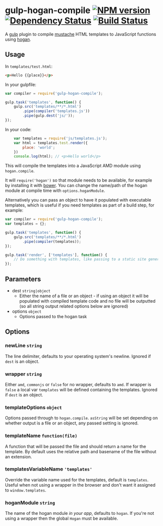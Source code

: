 gulp-hogan-compile [![NPM version][npm-image]][npm-url] [![Dependency Status][depstat-image]][depstat-url] [![Build Status][travis-image]][travis-url]
===

A [gulp][] plugin to compile [mustache][] HTML templates to JavaScript functions using [hogan][].

## Usage

In `templates/test.html`:

```html
<p>Hello {{place}}</p>
```

In your gulpfile:

```javascript
var compiler = require('gulp-hogan-compile');

gulp.task('templates', function() {
    gulp.src('templates/**/*.html')
        .pipe(compiler('templates.js'))
        .pipe(gulp.dest('js/'));
});
```

In your code:

```javascript
    var templates = require('js/templates.js');
    var html = templates.test.render({
        place: 'world';
    })
    console.log(html); // <p>Hello world</p>
```

This will compile the templates into a JavaScript AMD module using `hogan.compile`.

It will `require('hogan')` so that module needs to be available, for example by installing it with [bower][]. You can change the name/path of the hogan module at compile time  with `options.hoganModule`.

Alternatively you can pass an object to have it populated with executable templates, which is useful if you need templates as part of a build step, for example:

```javascript
var compiler = require('gulp-hogan-compile');
var templates = {};

gulp.task('templates', function() {
    gulp.src('templates/**/*.html')
        .pipe(compiler(templates));
});

gulp.task('render', ['templates'], function() {
	// Do something with templates, like passing to a static site generator
});
```

## Parameters

* dest `string|object`
    * Either the name of a file or an object - if using an object it will be populated with compiled template code and no file will be outputted (so all string output related options below are ignored)
* options `object`
    * Options passed to the hogan task

## Options

### newLine `string`

The line delimiter, defaults to your operating system's newline. Ignored if `dest` is an object.

### wrapper `string`

Either `amd`, `commonjs` or `false` for no wrapper, defaults to `amd`. If wrapper is `false` a local var `templates` will be defined containing the templates. Ignored if `dest` is an object.

### templateOptions `object`

Options passed through to `hogan.compile`. `asString` will be set depending on whether output is a file or an object, any passed setting is ignored.

### templateName `function(file)`

A function that will be passed the file and should return a name for the template. By default uses the relative path and basename of the file without an extension.

### templatesVariableName `'templates'`

Override the variable name used for the templates, default is `templates`. Useful when not using a wrapper in the browser and don't want it assigned to `window.templates`.

### hoganModule `string`

The name of the hogan module *in your app*, defaults to `hogan`. If you're not using a wrapper then the global `Hogan` must be available.

[gulp]:http://gulpjs.com
[mustache]:http://mustache.github.io
[hogan]:https://github.com/twitter/hogan.js
[bower]:https://github.com/bower/bower

[npm-url]: https://npmjs.org/package/gulp-hogan-compile
[npm-image]: http://img.shields.io/npm/v/gulp-hogan-compile.svg?style=flat

[depstat-url]: https://david-dm.org/paulwib/gulp-hogan-compile
[depstat-image]: https://david-dm.org/paulwib/gulp-hogan-compile.svg?style=flat

[travis-image]: https://travis-ci.org/paulwib/gulp-hogan-compile.svg
[travis-url]: https://travis-ci.org/paulwib/gulp-hogan-compile
